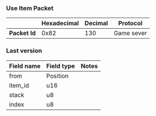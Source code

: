 ### Use Item Packet

|               | Hexadecimal | Decimal | Protocol   |
| ------------- | ----------- | ------- | ---------- |
| **Packet Id** | 0x82        | 130     | Game sever |

### Last version

| Field name | Field type | Notes |
| ---------- | ---------- | ----- |
| from       | Position   |       |
| item_id    | u16        |       |
| stack      | u8         |       |
| index      | u8         |       |
